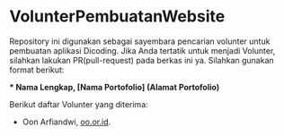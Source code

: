 # VolunterPembuatanWebsite
Repository ini digunakan sebagai sayembara pencarian volunter untuk pembuatan aplikasi Dicoding. Jika Anda tertatik untuk menjadi Volunter, silahkan lakukan PR(pull-request) pada berkas ini ya. Silahkan gunakan format berikut:

**\* Nama Lengkap, [Nama Portofolio] (Alamat Portofolio)**

Berikut daftar Volunter yang diterima:
* Oon Arfiandwi, [oo.or.id](https://oo.or.id).
